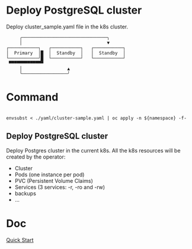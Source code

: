 
# Deploy PostgreSQL cluster

Deploy cluster_sample.yaml file in the k8s cluster.


```
     ╭────────────────────────────────╮
     │                                ▼
┌───────────┐   ┌───────────┐   ┌───────────┐
│  Primary  │█  │  Standby  │   │  Standby  │
└───────────┘█  └───────────┘   └───────────┘
 ▀▀▀▀▀▀▀▀▀▀▀▀▀
     │                 ▲
     ╰─────────────────╯

```

# Command

```

envsubst < ./yaml/cluster-sample.yaml | oc apply -n ${namespace} -f-

```

## Deploy PostgreSQL cluster

Deploy Postgres cluster in the current k8s.
All the k8s resources will be created by the operator:
- Cluster
- Pods (one instance per pod)
- PVC (Persistent Volume Claims)
- Services (3 services: -r, -ro and -rw)
- backups
- ...

# Doc
[Quick Start](https://cloudnative-pg.io/documentation/1.25/quickstart/)

